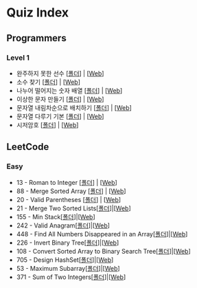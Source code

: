 # Quiz Index

## Programmers

### Level 1

- 완주하지 못한 선수 [[폴더](1_Programmers/Quiz1)] | [[Web](https://programmers.co.kr/learn/courses/30/lessons/42576)]
- 소수 찾기 [[폴더](1_Programmers/Quiz2)] | [[Web](https://programmers.co.kr/learn/courses/30/lessons/12921)]
- 나누어 떨어지는 숫자 배열 [[폴더](1_Programmers/Quiz3)] | [[Web](https://programmers.co.kr/learn/courses/30/lessons/12910)]
- 이상한 문자 만들기 [[폴더](1_Programmers/Quiz4)] | [[Web](https://programmers.co.kr/learn/courses/30/lessons/12930)]
- 문자열 내림차순으로 배치하기 [[폴더](1_Programmers/Quiz5)] | [[Web](https://programmers.co.kr/learn/courses/30/lessons/12917)]
- 문자열 다루기 기본 [[폴더](1_Programmers/Quiz7)] | [[Web](https://programmers.co.kr/learn/courses/30/lessons/12918)]
- 시저암호 [[폴더](1_Programmers/Quiz8)] | [[Web](https://programmers.co.kr/learn/courses/30/lessons/12926)]


## LeetCode

### Easy

- 13 - Roman to Integer [[폴더](2_LeetCode/Quiz1)] | [[Web](https://leetcode.com/problems/roman-to-integer/)]
- 88 - Merge Sorted Array [[폴더](2_LeetCode/Quiz2)] | [[Web](https://leetcode.com/problems/merge-sorted-array/)]
- 20 - Valid Parentheses [[폴더](2_LeetCode/Quiz3)] | [[Web](https://leetcode.com/problems/valid-parentheses/)]
- 21 - Merge Two Sorted Lists[[폴더](2_LeetCode/Quiz4)]|[[Web](https://leetcode.com/problems/merge-two-sorted-lists/)]
- 155 - Min Stack[[폴더](2_LeetCode/Quiz5)]|[[Web](https://leetcode.com/problems/min-stack/)]
- 242 - Valid Anagram[[폴더](2_LeetCode/Quiz6)]|[[Web](https://leetcode.com/problems/valid-anagram/)]
- 448 - Find All Numbers Disappeared in an Array[[폴더](2_LeetCode/Quiz7)]|[[Web](https://leetcode.com/problems/find-all-numbers-disappeared-in-an-array/)]
- 226 - Invert Binary Tree[[폴더](2_LeetCode/Quiz8)]|[[Web](https://leetcode.com/problems/invert-binary-tree/)]
- 108 - Convert Sorted Array to Binary Search Tree[[폴더](2_LeetCode/Quiz9)]|[[Web](https://leetcode.com/problems/convert-sorted-array-to-binary-search-tree/)]
- 705 - Design HashSet[[폴더](2_LeetCode/Quiz10)]|[[Web](https://leetcode.com/problems/design-hashset/)]
- 53 - Maximum Subarray[[폴더](2_LeetCode/Quiz11)]|[[Web](https://leetcode.com/problems/maximum-subarray/)]
- 371 - Sum of Two Integers[[폴더](2_LeetCode/Quiz12)]|[[Web](https://leetcode.com/problems/sum-of-two-integers/)]